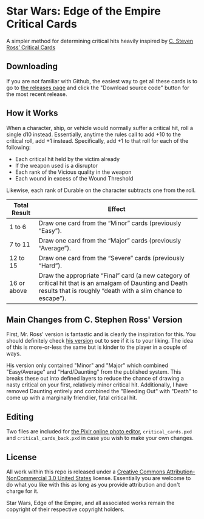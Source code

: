 # Star Wars: Edge of the Empire Critical Cards

A simpler method for determining critical hits heavily inspired by [C. Steven Ross’ Critical Cards](http://triumphdespair.wordpress.com/2014/07/11/critical-cards/)

## Downloading
If you are not familiar with Github, the easiest way to get all these cards is to go to [the releases page](https://github.com/citizenparker/EotE-Critical-Cards/releases) and click the "Download source code" button for the most recent release.

## How it Works
When a character, ship, or vehicle would normally suffer a critical hit, roll a single d10 instead. Essentially, anytime the rules call to add +10 to the critical roll, add +1 instead. Specifically, add +1 to that roll for each of the following:
* Each critical hit held by the victim already
* If the weapon used is a disruptor
* Each rank of the Vicious quality in the weapon
* Each wound in excess of the Wound Threshold

Likewise, each rank of Durable on the character subtracts one from the roll.

Total Result | Effect
-------------|-------
1 to 6       | Draw one card from the “Minor” cards (previously “Easy”).
7 to 11      | Draw one card from the “Major” cards (previously “Average”). 
12 to 15     | Draw one card from the “Severe” cards (previously “Hard”).
16 or above  | Draw the appropriate “Final” card (a new category of critical hit that is an amalgam of Daunting and Death results that is roughly “death with a slim chance to escape”).

## Main Changes from C. Stephen Ross' Version
First, Mr. Ross' version is fantastic and is clearly the inspiration for this. You should definitely check [his version]((http://triumphdespair.wordpress.com/2014/07/11/critical-cards/)) out to see if it is to your liking. The idea of this is more-or-less the same but is kinder to the player in a couple of ways.

His version only contained "Minor" and "Major" which combined "Easy/Average" and "Hard/Daunting" from the published system. This breaks these out into defined layers to reduce the chance of drawing a nasty critical on your first, relatively minor critical hit. Additionally, I have removed Daunting entirely and combined the  "Bleeding Out" with "Death" to come up with a marginally friendlier, fatal critical hit.

## Editing
Two files are included for [the Pixlr online photo editor](http://apps.pixlr.com/editor), `critical_cards.pxd` and `critical_cards_back.pxd` in case you wish to make your own changes.

## License

All work within this repo is released under a [Creative Commons Attribution-NonCommercial 3.0 United States](https://creativecommons.org/licenses/by-nc/3.0/us/) license. Essentially you are welcome to do what you like with this as long as you provide attribution and don't charge for it.

Star Wars, Edge of the Empire, and all associated works remain the copyright of their respective copyright holders.
